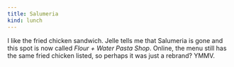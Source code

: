 ```yaml
---
title: Salumeria
kind: lunch
---
```

I like the fried chicken sandwich. Jelle tells me that Salumeria is gone and this spot is now called *Flour + Water Pasta Shop*. Online, the menu still has the same fried chicken listed, so perhaps it was just a rebrand? YMMV.
